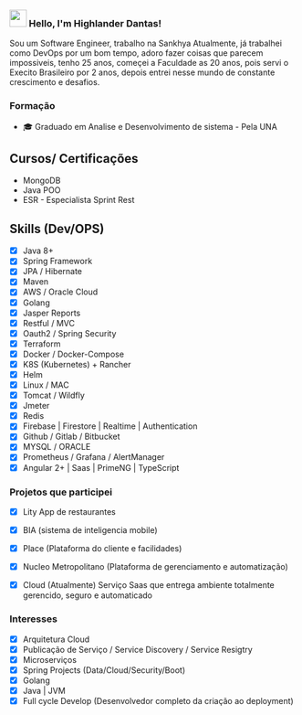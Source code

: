 ### <img src="https://media.giphy.com/media/hvRJCLFzcasrR4ia7z/giphy.gif" width="30px"> Hello, I'm Highlander Dantas!

Sou um Software Engineer, trabalho na Sankhya Atualmente, já trabalhei como DevOps por um bom tempo, adoro fazer coisas que parecem impossiveis, tenho 25 anos, começei a Faculdade as 20 anos, pois servi o Execito Brasileiro por 2 anos, depois entrei nesse mundo de constante crescimento e desafios.

### Formação
- 🎓 Graduado em Analise e Desenvolvimento de sistema - Pela UNA

## Cursos/ Certificações
- MongoDB
- Java POO
- ESR - Especialista Sprint Rest

## Skills (Dev/OPS)
- [X] Java 8+
- [X] Spring Framework
- [X] JPA / Hibernate 
- [X] Maven
- [X] AWS / Oracle Cloud 
- [X] Golang
- [X] Jasper Reports
- [X] Restful / MVC
- [X] Oauth2 / Spring Security
- [X] Terraform
- [X] Docker / Docker-Compose
- [X] K8S (Kubernetes) + Rancher
- [X] Helm
- [X] Linux / MAC
- [X] Tomcat / Wildfly
- [X] Jmeter 
- [X] Redis
- [X] Firebase | Firestore | Realtime | Authentication
- [X] Github / Gitlab / Bitbucket
- [X] MYSQL / ORACLE
- [X] Prometheus / Grafana / AlertManager
- [X] Angular 2+ | Saas | PrimeNG | TypeScript

### Projetos que participei

- [X] Lity App de restaurantes
- [X] BIA (sistema de inteligencia mobile)
- [X] Place (Plataforma do cliente e facilidades)
- [x] Nucleo Metropolitano (Plataforma de gerenciamento e automatização)
- [X] Cloud (Atualmente) Serviço Saas que entrega ambiente totalmente gerencido, seguro e automaticado


### Interesses
- [X] Arquitetura Cloud 
- [X] Publicação de Serviço / Service Discovery / Service Resigtry
- [X] Microserviços
- [X] Spring Projects (Data/Cloud/Security/Boot)
- [X] Golang
- [X] Java | JVM
- [X] Full cycle Develop (Desenvolvedor completo da criação ao deployment)
